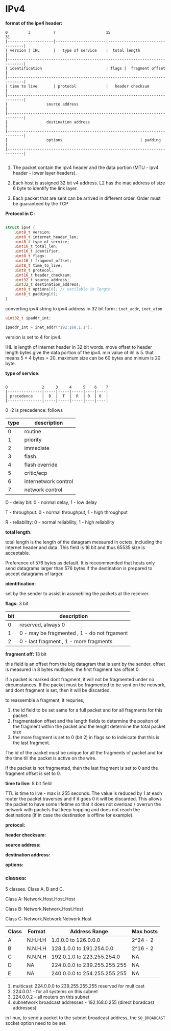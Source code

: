 # IPv4

**format of the ipv4 header:**

```
0         3          7                      15                                31
|--------------------|----------------------|---------------------------------|
| version | IHL      |   type of service    |  total length                   |
|-----------------------------------------------------------------------------|
| identification                            | flags |  fragment offset        |
|-----------------------------------------------------------------------------|
| time to live       | protocol             |   header checksum               |
|-----------------------------------------------------------------------------|
|                 source address                                              |
|-----------------------------------------------------------------------------|
|                 destination address                                         |
|-----------------------------------------------------------------------------|
|                 options                                  | padding          |
|-----------------------------------------------------------------------------|


```


1. The packet contain the ipv4 header and the data portion (MTU - ipv4 header - lower layer headers).

2. Each host is assigned 32 bit v4 address. L2 has the mac address of size 6 byte to identify the link layer.

3. Each packet that are sent can be arrived in different order. Order must be guaranteed by the TCP


**Protocol in C :**

```c

struct ipv4 {
    uint8_t version;
    uint8_t internet_header_len;
    uint8_t type_of_service;
    uint16_t total_len;
    uint16_t identifier;
    uint8_t flags;
    uint16_t fragment_offset;
    uint8_t time_to_live;
    uint8_t protocol;
    uint16_t header_checksum;
    uint32_t source_address;
    uint32_t destination_address;
    uint8_t options[0]; // varilable in length
    uint8_t padding[0];
}

```

converting ipv4 string to ipv4 address in 32 bit form : `inet_addr`, `inet_aton`

```c
uint32_t ipaddr_int;

ipaddr_int = inet_addr("192.168.1.1");

```

version is set to 4 for ipv4.

IHL is length of internet header in 32 bit words. move offset to header length bytes give the data portion of the ipv4. min value of ihl is 5. that means 5 * 4 bytes = 20. maximum size can be 60 bytes and minium is 20 byte.

**type of service:**



```

0               2     3     4     5    6    7
|---------------|-----|-----|-----|----|----|
| precedence    |  D  |  T  |  R  | 0  | 0  |
|---------------|-----|-----|-----|----|----|

```

0 -2 is precedence: follows

| **type** | **description** |
|------|-------------|
| 0    | routine     |
| 1    | priority    |
| 2    | immediate   |
| 3    | flash       |
| 4    | flash override |
| 5    | critic/ecp  |
| 6    | internetwork control |
| 7    | network control |

D - delay bit: 0 - normal delay, 1 - low delay

T - throughput: 0 - normal throughput, 1 - high throughput

R - reliability: 0 - normal reliability, 1 - high reliability


**total length:**

total length is the length of the datagram mesaured in octets, including the internet header and data. This field is 16 bit and thus 65535 size is acceptable.

Preference of 576 bytes as default. It is receommended that hosts only send datagrams larger than 576 bytes if the destination is prepared to accept datagrams of larger.


**identification:**

set by the sender to assist in assmebling the packets at the receiver.


**flags:** 3 bit

| **bit** | **description** |
|-----|-------------|
| 0   | reserved, always 0 |
| 1   | 0 - may be fragmented , 1 - do not frgament |
| 2   | 0 - last fragment , 1 - more fragments |


**fragment off:** 13 bit

this field is an offset from the big datagram that is sent by the sender. offset is measured in 8 bytes mutliples. the first fragment has offset 0.

if a packet is marked dont fragment, it will not be fragmented under no circumstances. If the packet must be fragmented to be sent on the network, and dont fragment is set, then it will be discarded.

to reassemble a fragment, it requries,

1. the id field to be set same for a full packet and for all fragments for this packet.
2. fragmentation offset and the length fields to determine the positon of the fragment within the packet and the lenght determine the total packet size
3. the more fragment is set to 0 (bit 2) in flags so to indeicate that this is the last fragment.

The id of the packet must be unique for all the fragments of packet and for the time till the packet is active on the wire.

if the packet is not fragmented, then the last fragment is set to 0 and the fragment offset is set to 0.


**time to live:** 8 bit field

TTL is time to live - max is 255 seconds. The value is reduced by 1 at each router the packet traverses and if it goes 0 it will be discarded. This allows the packet to have some lifetime so that it does not overload / overrun the network with packets that keep hopping and does not reach  the destinations (if in case the destination is offline for example).


**protocol:**

**header checksum:**

**source address:**

**destination address:**

**options:**








### classes:

5 classes. Class A, B and C.

Class A: Network.Host.Host.Host

Class B: Network.Network.Host.Host

Class C: Network.Network.Network.Host


| Class | Format | Address Range | Max hosts |
|-------|--------|---------------|-----------|
| A     | N.H.H.H | 1.0.0.0 to 126.0.0.0 | 2^24 - 2 |
| B     | N.N.H.H | 128.1.0.0 to 191.254.0.0 | 2^16 - 2 |
| C     | N.N.N.H | 192.0.1.0 to 223.255.254.0 | NA |
| D     | NA | 224.0.0.0 to 239.255.255.255 | NA |
| E     | NA | 240.0.0.0 to 254.255.255.255 | NA |




1.  multicast: 224.0.0.0 to 239.255.255.255 reserved for multicast
2. 224.0.0.1 - for all systems on this subnet
3. 224.0.0.2 - all routers on this subnet
4. subnetwork broadcast addresses - 192.168.0.255 (direct boradcast addresses)

in linux, to send a packet to the subnet broadcast address, the `SO_BROADCAST` socket option need to be set.





